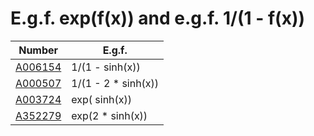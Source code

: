 # E.g.f. exp(f(x)) and e.g.f. 1/(1 - f(x))


| Number | E.g.f. | 
| ----- | ----- | 
| [A006154](https://oeis.org/A006154) | 1/(1 -     sinh(x)) | 
| [A000507](https://oeis.org/A000507) | 1/(1 - 2 * sinh(x)) | 
| [A003724](https://oeis.org/A003724) | exp(    sinh(x)) | 
| [A352279](https://oeis.org/A352279) | exp(2 * sinh(x)) | 